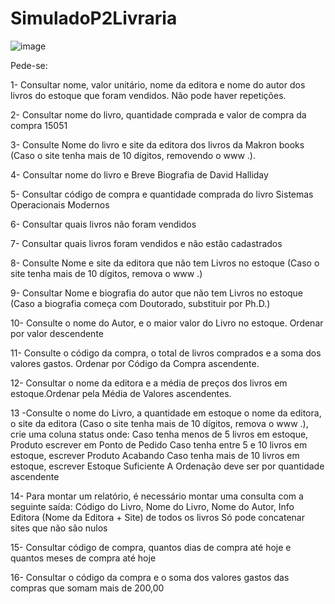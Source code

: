 # SimuladoP2Livraria

![image](https://github.com/DaviQzR/SimuladoP2Livraria/assets/125469425/58027520-0e96-4f63-879a-c03ddb402f26)

Pede-se:

1- Consultar nome, valor unitário, nome da editora e nome do autor dos livros do estoque que foram vendidos. Não pode haver repetições.

2- Consultar nome do livro, quantidade comprada e valor de compra da compra 15051

3- Consulte Nome do livro e site da editora dos livros da Makron books (Caso o site tenha mais de 10 dígitos, removendo o www .).

4- Consultar nome do livro e Breve Biografia de David Halliday

5- Consultar código de compra e quantidade comprada do livro Sistemas Operacionais Modernos

6- Consultar quais livros não foram vendidos

7- Consultar quais livros foram vendidos e não estão cadastrados

8- Consulte Nome e site da editora que não tem Livros no estoque (Caso o site tenha mais de 10 dígitos, remova o www .)

9- Consultar Nome e biografia do autor que não tem Livros no estoque (Caso a biografia começa com Doutorado, substituir por Ph.D.)

10- Consulte o nome do Autor, e o maior valor do Livro no estoque. Ordenar por valor descendente

11- Consulte o código da compra, o total de livros comprados e a soma dos valores gastos. Ordenar por Código da Compra ascendente.

12- Consultar o nome da editora e a média de preços dos livros em estoque.Ordenar pela Média de Valores ascendentes.

13 -Consulte o nome do Livro, a quantidade em estoque o nome da editora, o site da editora (Caso o site tenha mais de 10 dígitos, remova o www .), crie uma coluna status onde: Caso tenha menos de 5 livros em estoque, 
Produto escrever em Ponto de Pedido Caso tenha entre 5 e 10 livros em estoque, escrever Produto Acabando Caso tenha mais de 10 livros em estoque, escrever Estoque Suficiente A Ordenação deve ser por quantidade ascendente

14- Para montar um relatório, é necessário montar uma consulta com a seguinte saída: Código do Livro, Nome do Livro, Nome do Autor, Info Editora (Nome da Editora + Site) de todos os livros Só pode concatenar sites que não são nulos

15- Consultar código de compra, quantos dias de compra até hoje e quantos meses de compra até hoje

16- Consultar o código da compra e o soma dos valores gastos das compras que somam mais de 200,00

